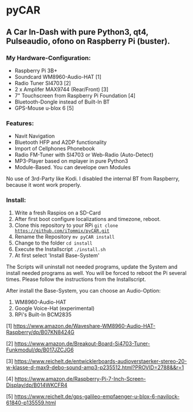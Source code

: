 # pyCAR
## A Car In-Dash with pure Python3, qt4, Pulseaudio, ofono on Raspberry Pi (buster).

### My Hardware-Configuration:
- Raspberry Pi 3B+
- Soundcard WM8960-Audio-HAT [1]
- Radio Tuner SI4703 [2]
- 2 x Amplifer MAX9744 (Rear/Front) [3]
- 7" Touchscreen from Raspberry Pi Foundation [4]
- Bluetooth-Dongle instead of Built-In BT
- GPS-Mouse u-blox 6 [5]

### Features:

- Navit Navigation
- Bluetooth HFP and A2DP functionality
- Import of Cellphones Phonebook
- Radio FM-Tuner with SI4703 or Web-Radio (Auto-Detect)
- MP3-Player based on mplayer in pure Python3
- Module-Based. You can develope own Modules

No use of 3rd-Party like Kodi. I disabled the internal BT from Raspberry, because it wont work properly.

### Install:

1. Write a fresh Raspios on a SD-Card
2. After first boot configure localizations and timezone, reboot.
3. Clone this repository to your RPi <code>git clone https://github.com/iTommix/pyCAR.git</code>
4. Rename the Repository <code>mv pyCAR install</code>
5. Change to the folder <code>cd install</code>
6. Execute the Installscript <code>./install.sh</code>
7. At first select 'Install Base-System'

The Scripts will uninstall not needed programs, update the System and install needed programs as well. You will be forced to reboot the Pi several times. Please follow the instructions from the Installscript.

After install the Base-System, you can choose an Audio-Option:

1. WM8960-Audio-HAT
2. Google Voice-Hat (experimental)
3. RPi's Built-In BCM2835


[1] https://www.amazon.de/Waveshare-WM8960-Audio-HAT-Raspberry/dp/B07KN8424G

[2] https://www.amazon.de/Breakout-Board-Si4703-Tuner-Funkmodul/dp/B017JZCJG6

[3] https://www.reichelt.de/entwicklerboards-audioverstaerker-stereo-20-w-klasse-d-max9-debo-sound-amp3-p235512.html?PROVID=2788&&r=1

[4] https://www.amazon.de/Raspberry-Pi-7-Inch-Screen-Display/dp/B014WKCFR4

[5] https://www.reichelt.de/gps-galileo-empfaenger-u-blox-6-navilock-61840-p135559.html
